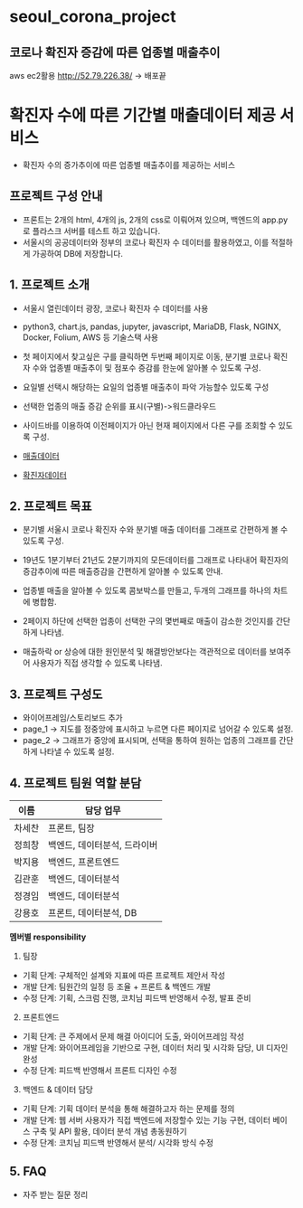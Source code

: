 # seoul_corona_project

## 코로나 확진자 증감에 따른 업종별 매출추이
aws ec2활용
http://52.79.226.38/ -> 배포끝
# 확진자 수에 따른 기간별 매출데이터 제공 서비스
- 확진자 수의 증가추이에 따른 업종별 매출추이를 제공하는 서비스

## 프로젝트 구성 안내
- 프론트는 2개의 html, 4개의 js, 2개의 css로 이뤄어져 있으며, 백엔드의 app.py로 플라스크 서버를 테스트 하고 있습니다.
- 서울시의 공공데이터와 정부의 코로나 확진자 수 데이터를 활용하였고, 이를 적절하게 가공하여 DB에 저장합니다.

## 1. 프로젝트 소개
- 서울시 열린데이터 광장, 코로나 확진자 수 데이터를 사용
- python3, chart.js, pandas, jupyter, javascript, MariaDB, Flask, NGINX, Docker, Folium, AWS 등 기술스택 사용
- 첫 페이지에서 찾고싶은 구를 클릭하면 두번째 페이지로 이동, 분기별 코로나 확진자 수와 업종별 매출추이 및 점포수 증감를 한눈에 알아볼 수 있도록 구성.
- 요일별 선택시 해당하는 요일의 업종별 매출추이 파악 가능할수 있도록 구성
- 선택한 업종의 매출 증감 순위를 표시(구별)->워드클라우드
- 사이드바를 이용하여 이전페이지가 아닌 현재 페이지에서 다른 구를 조회할 수 있도록 구성.


- [매출데이터](https://data.seoul.go.kr/dataList/OA-15572/S/1/datasetView.do)
- [확진자데이터](https://data.seoul.go.kr/dataList/OA-20279/S/1/datasetView.do)

## 2. 프로젝트 목표

- 분기별 서울시 코로나 확진자 수와 분기별 매출 데이터를 그래프로 간편하게 볼 수 있도록 구성.
- 19년도 1분기부터 21년도 2분기까지의 모든데이터를 그래프로 나타내어 확진자의 증감추이에 따른 매출증감을 간편하게 알아볼 수 있도록 안내.
- 업종별 매출을 알아볼 수 있도록 콤보박스를 만들고, 두개의 그래프를 하나의 차트에 병합함.
- 2페이지 하단에 선택한 업종이 선택한 구의 몇번째로 매출이 감소한 것인지를 간단하게 나타냄.

- 매출하락 or 상승에 대한 원인분석 및 해결방안보다는 객관적으로 데이터를 보여주어 사용자가 직접 생각할 수 있도록 나타냄.


## 3. 프로젝트 구성도
  - 와이어프레임/스토리보드 추가
  - page_1 -> 지도를 정중앙에 표시하고 누르면 다른 페이지로 넘어갈 수 있도록 설정.
  - page_2 -> 그래프가 중앙에 표시되며, 선택을 통하여 원하는 업종의 그래프를 간단하게 나타낼 수 있도록 설정.

## 4. 프로젝트 팀원 역할 분담
| 이름 | 담당 업무 |
| ----- | ------ |
| 차세찬 | 프론트, 팀장 |
| 정희창 | 백엔드, 데이터분석, 드라이버 |
| 박지용 | 백엔드, 프론트엔드 |
| 김관훈 | 백엔드, 데이터분석 |
| 정경임 | 백엔드, 데이터분석 |
| 강용호 | 프론트, 데이터분석, DB |



**멤버별 responsibility**

1. 팀장 

- 기획 단계: 구체적인 설계와 지표에 따른 프로젝트 제안서 작성
- 개발 단계: 팀원간의 일정 등 조율 + 프론트 & 백엔드 개발
- 수정 단계: 기획, 스크럼 진행, 코치님 피드백 반영해서 수정, 발표 준비

2. 프론트엔드 

- 기획 단계: 큰 주제에서 문제 해결 아이디어 도출, 와이어프레임 작성
- 개발 단계: 와이어프레임을 기반으로 구현, 데이터 처리 및 시각화 담당, UI 디자인 완성
- 수정 단계: 피드백 반영해서 프론트 디자인 수정

 3. 백엔드 & 데이터 담당  

- 기획 단계: 기획 데이터 분석을 통해 해결하고자 하는 문제를 정의
- 개발 단계: 웹 서버 사용자가 직접 백엔드에 저장할수 있는 기능 구현, 데이터 베이스 구축 및 API 활용, 데이터 분석 개념 총동원하기
- 수정 단계: 코치님 피드백 반영해서 분석/ 시각화 방식 수정


## 5. FAQ
  - 자주 받는 질문 정리
